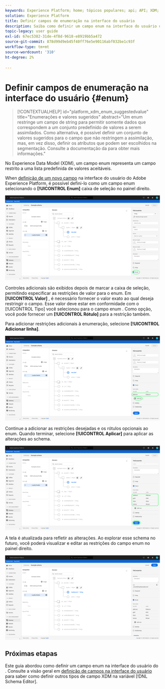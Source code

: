 ```yaml
---
keywords: Experience Platform; home; tópicos populares; api; API; XDM; sistema XDM; modelo de dados de experiência; modelo de dados; ui; espaço de trabalho; enum; campo;
solution: Experience Platform
title: Definir campos de enumeração na interface do usuário
description: Saiba como definir um campo enum na interface do usuário do Experience Platform.
topic-legacy: user guide
exl-id: 67ec5382-31de-4f8d-9618-e8919bb5a472
source-git-commit: 878d99d9eb45f40ff76e5e90116abf032be1c93f
workflow-type: tm+mt
source-wordcount: '310'
ht-degree: 2%

---
```


# Definir campos de enumeração na interface do usuário {#enum}

>[!CONTEXTUALHELP]
>id="platform_xdm_enum_suggestedvalue"
>title="Enumerações e valores sugeridos"
>abstract="Um enum restringe um campo de string para permitir somente dados que correspondem a um conjunto predefinido de valores a serem assimilados. Como alternativa, é possível definir um conjunto de valores sugeridos para o campo que não restringem a assimilação, mas, em vez disso, definir os atributos que podem ser escolhidos na segmentação. Consulte a documentação da para obter mais informações."

No Experience Data Model (XDM), um campo enum representa um campo restrito a uma lista predefinida de valores aceitáveis.

When [definição de um novo campo](./overview.md#define) na interface do usuário do Adobe Experience Platform, é possível defini-lo como um campo enum selecionando o **[!UICONTROL Enum]** caixa de seleção no painel direito.

![](../../images/ui/fields/special/enum.png)

Controles adicionais são exibidos depois de marcar a caixa de seleção, permitindo especificar as restrições de valor para o enum. Em **[!UICONTROL Valor]** , é necessário fornecer o valor exato ao qual deseja restringir o campo. Esse valor deve estar em conformidade com o [!UICONTROL Tipo] você selecionou para o campo enum . Como opção, você pode fornecer um **[!UICONTROL Rótulo]** para a restrição também.

Para adicionar restrições adicionais à enumeração, selecione **[!UICONTROL Adicionar linha]**.

![](../../images/ui/fields/special/enum-add-row.png)

Continue a adicionar as restrições desejadas e os rótulos opcionais ao enum. Quando terminar, selecione **[!UICONTROL Aplicar]** para aplicar as alterações ao schema.

![](../../images/ui/fields/special/enum-configured.png)

A tela é atualizada para refletir as alterações. Ao explorar esse schema no futuro, você poderá visualizar e editar as restrições do campo enum no painel direito.

![](../../images/ui/fields/special/enum-applied.png)

## Próximas etapas

Este guia abordou como definir um campo enum na interface do usuário do . Consulte a visão geral em [definição de campos na interface do usuário](./overview.md#special) para saber como definir outros tipos de campo XDM na variável [!DNL Schema Editor].
